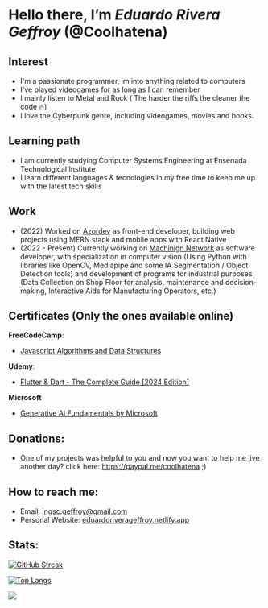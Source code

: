 # Hello there, I’m ***Eduardo Rivera Geffroy*** (@Coolhatena)

## Interest
- I'm a passionate programmer, im into anything related to computers
- I've played videogames for as long as I can remember
- I mainly listen to Metal and Rock ( The harder the riffs the cleaner the code 🔥)
- I love the Cyberpunk genre, including videogames, movies and books.

## Learning path
- I am currently studying Computer Systems Engineering at Ensenada Technological Institute
- I learn different languages & tecnologies in my free time to keep me up with the latest tech skills

## Work
- (2022) Worked on [Azordev](https://azordev.github.io/) as front-end developer, building web projects using MERN stack and mobile apps with React Native 
- (2022 - Present) Currently working on [Machinign Network](http://machiningnetwork.com) as software developer, with specialization in computer vision (Using Python with libraries like OpenCV, Mediapipe and some IA Segmentation / Object Detection tools) and development of programs for industrial purposes (Data Collection on Shop Floor for analysis, maintenance and decision-making, Interactive Aids for Manufacturing Operators, etc.)

## Certificates (Only the ones available online)
**FreeCodeCamp**:
- [Javascript Algorithms and Data Structures](https://www.freecodecamp.org/certification/Coolhatena/javascript-algorithms-and-data-structures)

**Udemy**:
- [Flutter & Dart - The Complete Guide [2024 Edition]](https://www.udemy.com/certificate/UC-08ab2c12-c34d-4370-a728-bc38d8433acf/)

**Microsoft**
- [Generative AI Fundamentals by Microsoft](https://drive.google.com/file/d/1oBQkf6ptdZjOsub5FRCPq47cIpp54otL/view?usp=drive_link)

## Donations:
- One of my projects was helpful to you and now you want to help me live another day? click here: https://paypal.me/coolhatena ;)

## How to reach me: 
- Email: ingsc.geffroy@gmail.com
- Personal Website: [eduardoriverageffroy.netlify.app](https://eduardoriverageffroy.netlify.app)

## Stats:
[![GitHub Streak](https://streak-stats.demolab.com/?user=coolhatena&theme=dark&locale=es)](https://git.io/streak-stats)

[![Top Langs](https://github-readme-stats.vercel.app/api/top-langs/?username=coolhatena&layout=pie&hide=html,java,cmake&theme=dark)](https://github.com/anuraghazra/github-readme-stats)

![](https://komarev.com/ghpvc/?username=Coolhatena&color=green)
